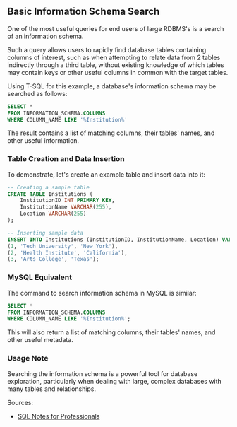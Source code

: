 
## Basic Information Schema Search

One of the most useful queries for end users of large RDBMS's is a search of an information schema.

Such a query allows users to rapidly find database tables containing columns of interest, such as when attempting
to relate data from 2 tables indirectly through a third table, without existing knowledge of which tables may contain
keys or other useful columns in common with the target tables.

Using T-SQL for this example, a database's information schema may be searched as follows:

```sql
SELECT *
FROM INFORMATION_SCHEMA.COLUMNS
WHERE COLUMN_NAME LIKE '%Institution%'
```

The result contains a list of matching columns, their tables' names, and other useful information.

### Table Creation and Data Insertion

To demonstrate, let's create an example table and insert data into it:

```sql
-- Creating a sample table
CREATE TABLE Institutions (
    InstitutionID INT PRIMARY KEY,
    InstitutionName VARCHAR(255),
    Location VARCHAR(255)
);

-- Inserting sample data
INSERT INTO Institutions (InstitutionID, InstitutionName, Location) VALUES
(1, 'Tech University', 'New York'),
(2, 'Health Institute', 'California'),
(3, 'Arts College', 'Texas');
```

### MySQL Equivalent

The command to search information schema in MySQL is similar:

```sql
SELECT *
FROM INFORMATION_SCHEMA.COLUMNS
WHERE COLUMN_NAME LIKE '%Institution%';
```

This will also return a list of matching columns, their tables' names, and other useful metadata.

### Usage Note

Searching the information schema is a powerful tool for database exploration, particularly when dealing with large, complex databases with many tables and relationships.

Sources:
* [SQL Notes for Professionals](https://goalkicker.com/SQLBook)